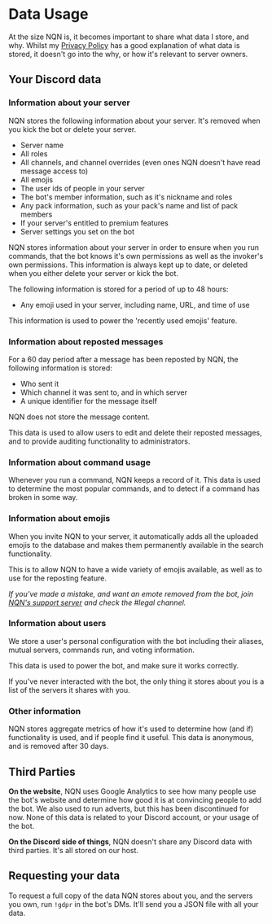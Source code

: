 # Data Usage

At the size NQN is, it becomes important to share what data I store, and why. 
Whilst my [Privacy Policy](https://nqn.blue/privacy) has a good explanation of what data is stored, it doesn't go into the why, or how it's relevant to server owners. 

## Your Discord data

### Information about your server

NQN stores the following information about your server.
It's removed when you kick the bot or delete your server.

- Server name
- All roles
- All channels, and channel overrides (even ones NQN doesn't have read message access to)
- All emojis
- The user ids of people in your server
- The bot's member information, such as it's nickname and roles
- Any pack information, such as your pack's name and list of pack members
- If your server's entitled to premium features
- Server settings you set on the bot

NQN stores information about your server in order to ensure when you run commands, that the bot knows it's own permissions as well as the invoker's own permissions.
This information is always kept up to date, or deleted when you either delete your server or kick the bot. 

The following information is stored for a period of up to 48 hours:

- Any emoji used in your server, including name, URL, and time of use

This information is used to power the 'recently used emojis' feature. 

### Information about reposted messages

For a 60 day period after a message has been reposted by NQN, the following information is stored:

- Who sent it
- Which channel it was sent to, and in which server
- A unique identifier for the message itself

NQN does not store the message content. 

This data is used to allow users to edit and delete their reposted messages, and to provide auditing functionality to administrators. 

### Information about command usage

Whenever you run a command, NQN keeps a record of it.
This data is used to determine the most popular commands, and to detect if a command has broken in some way. 

### Information about emojis

When you invite NQN to your server, it automatically adds all the uploaded emojis to the database and makes them permanently available in the search functionality.

This is to allow NQN to have a wide variety of emojis available, as well as to use for the reposting feature. 

*If you've made a mistake, and want an emote removed from the bot, join [NQN's support server](https://discord.gg/ChUvREVuCZ) and check the #legal channel.*

### Information about users

We store a user's personal configuration with the bot including their aliases, mutual servers, commands run, and voting information. 

This data is used to power the bot, and make sure it works correctly. 

If you've never interacted with the bot, the only thing it stores about you is a list of the servers it shares with you.

### Other information

NQN stores aggregate metrics of how it's used to determine how (and if) functionality is used, and if people find it useful. 
This data is anonymous, and is removed after 30 days. 

## Third Parties

**On the website**, NQN uses Google Analytics to see how many people use the bot's website and determine how good it is at convincing people to add the bot. 
We also used to run adverts, but this has been discontinued for now. 
None of this data is related to your Discord account, or your usage of the bot.

**On the Discord side of things**, NQN doesn't share any Discord data with third parties.
It's all stored on our host. 

## Requesting your data

To request a full copy of the data NQN stores about you, and the servers you own, run `!gdpr` in the bot's DMs.
It'll send you a JSON file with all your data. 
